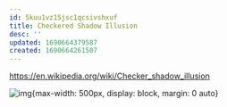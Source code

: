 ```yaml
---
id: 5kuu1vz15jsc1qcsivshxuf
title: Checkered Shadow Illusion
desc: ''
updated: 1690664379587
created: 1690664261507
---
```


https://en.wikipedia.org/wiki/Checker_shadow_illusion


![img](/assets/images/Screenshot_2023-07-29_at_1.59.21_PM.png){max-width: 500px, display: block, margin: 0 auto}


